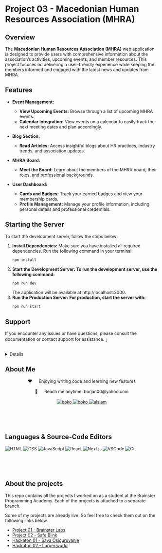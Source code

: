 # Project 03 - Macedonian Human Resources Association (MHRA)

## Overview

The **Macedonian Human Resources Association (MHRA)** web application is designed to provide users with comprehensive information about the association’s activities, upcoming events, and member resources. This project focuses on delivering a user-friendly experience while keeping the members informed and engaged with the latest news and updates from MHRA.

## Features

- **Event Management:**
  - **View Upcoming Events:** Browse through a list of upcoming MHRA events.
  - **Calendar Integration:** View events on a calendar to easily track the next meeting dates and plan accordingly.
- **Blog Section:**

  - **Read Articles:** Access insightful blogs about HR practices, industry trends, and association updates.

- **MHRA Board:**

  - **Meet the Board:** Learn about the members of the MHRA board, their roles, and professional backgrounds.

- **User Dashboard:**
  - **Cards and Badges:** Track your earned badges and view your membership cards.
  - **Profile Management:** Manage your profile information, including personal details and professional credentials.

## Starting the Server

To start the development server, follow the steps below:

1. **Install Dependencies:**
   Make sure you have installed all required dependencies. Run the following command in your terminal:
   ```bash
   npm install
   ```
2. **Start the Development Server: To run the development server, use the following command:**
   ```bash
   npm run dev
   ```
   The application will be available at http://localhost:3000.
3. **Run the Production Server: For production, start the server with:**
   ```bash
   npm run start
   ```

## Support

If you encounter any issues or have questions, please consult the documentation or contact support for assistance.
」
<br>
<br>
</samp>

</p>

<details>  
  <ol>
    <li><a href="#about-me">About Me</a></li>
    <li><a href="#languages">Languages & Source-Code Editors</a></li>
    <li><a href="#about-the-project">About the projects</a></li>
  </ol>
</details>

<h2 id="about-me">About Me</h2>

  <p align="center">
 ❤️ &emsp; Enjoying writing code and learning new features<br/><br/>
 📧 &emsp; Reach me anytime: borjan00@yahoo.com<br/><br/>

<a href="https://www.linkedin.com/in/bokonastovski/" target="_blank">
  <img src="https://img.shields.io/badge/LinkedIn-0077B5?style=for-the-badge&logo=linkedin&logoColor=white" alt="boko"/>
 </a>
 <a href="https://www.instagram.com/__boko__/" target="_blank">
  <img src="https://img.shields.io/badge/Instagram-fe4164?style=for-the-badge&logo=instagram&logoColor=white" alt="boko" />
 </a>
 <a href="https://www.facebook.com/boko.nastovski/" target="_blank">
  <img src="https://img.shields.io/badge/Facebook-20BEFF?&style=for-the-badge&logo=facebook&logoColor=white" alt="alsiam"  />
  </a>

</p>

<br/>
<br/>
<br/>

<h2 id="languages">Languages & Source-Code Editors</h2>

![HTML](https://img.shields.io/badge/HTML5-E34F26?style=for-the-badge&logo=html5&logoColor=white)
![CSS](https://img.shields.io/badge/CSS3-1572B6?style=for-the-badge&logo=css3&logoColor=white)
![JavaScript](https://img.shields.io/badge/Javascript-F0DB4F?style=for-the-badge&labelColor=black&logo=javascript&logoColor=F0DB4F)
![React](https://img.shields.io/badge/React-%2320232a.svg?logo=react&logoColor=%2361DAFB)
![Next.js](https://img.shields.io/badge/Next.js-black?logo=next.js&logoColor=white)
![VSCode](https://img.shields.io/badge/Visual_Studio-0078d7?style=for-the-badge&logo=visual%20studio&logoColor=white)
![Git](https://img.shields.io/badge/Git-F05032?style=for-the-badge&logo=git&logoColor=white)

<br/>
<br/>
<br/>

<h2 id="about-the-project">About the projects</h2>

This repo contains all the projects I worked on as a student at the Brainster Programming Academy. Each of the projects is attached to a separate branch.

Some of my projects are already live. So feel free to check them out on the following links below.

- [Project 01 - Brainster Labs]()
- [Project 02 - Safe Blink]()
- [Hackaton 01 - Sava Osiguruvanje]()
- [Hackaton 02 - Larger.world]()
